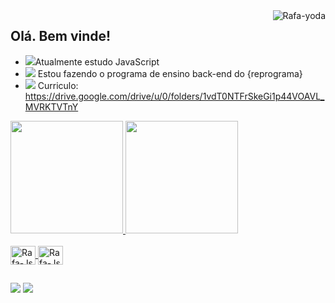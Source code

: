 

<div>
<img align="right" alt="Rafa-yoda" src="https://c.tenor.com/_o6Q67aDr3IAAAAi/mandalorian-baby-yoda.gif">
 
</div>




## Olá. Bem vinde!

- <img src="https://img.icons8.com/officexs/16/fa314a/courses.png"/>Atualmente estudo JavaScript
- <img src="https://img.icons8.com/officexs/16/fa314a/curly-brackets.png"/> Estou fazendo o programa de ensino back-end do {reprograma}
- <img src="https://img.icons8.com/officexs/16/fa314a/diploma.png"/> Curriculo: https://drive.google.com/drive/u/0/folders/1vdT0NTFrSkeGi1p44VOAVL_MVRKTVTnY

 <div>
  <a href="https://github.com/Dariellysantos">
  <img height="180em" src="https://github-readme-stats.vercel.app/api?username=Dariellysantos&show_icons=true&theme=dark&include_all_commits=true&count_private=true"/>
  <img height="180em" src="https://github-readme-stats.vercel.app/api/top-langs/?username=Dariellysantos&layout=compact&langs_count=7&theme=dark"/>
</div>
  
  <div>
<div style="display: inline_block"><br>
  <img align="center" alt="Rafa-Js" height="30" width="40" src="https://cdn.icon-icons.com/icons2/2108/PNG/512/javascript_icon_130900.png">
   <img align="center" alt="Rafa-Js" height="30" width="40" src="https://cdn.icon-icons.com/icons2/2699/PNG/512/nodejs_logo_icon_168945.png">

  </div>
    
##
    
  <div> 
  <a href="https://www.instagram.com/daryh_dk/" target="_blank"><img src="https://img.shields.io/badge/-Instagram-%23E4405F?style=for-the-badge&logo=instagram&logoColor=white" target="_blank"></a>
   <a href="https://www.linkedin.com/in/darielly-santos-2bab3b6b/" target="_blank"><img src="https://img.shields.io/badge/-LinkedIn-%230077B5?style=for-the-badge&logo=linkedin&logoColor=white" target="_blank"></a> 
   
  
  </div>
    
    
